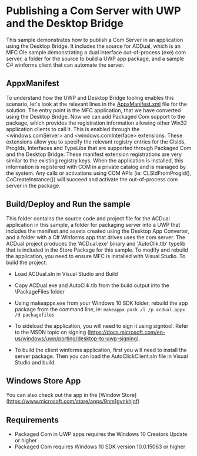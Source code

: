 # Publishing a Com Server with UWP and the Desktop Bridge

This sample demonstrates how to publish a Com Server in an application using the Desktop Bridge.  It includes the source for ACDual, which is an MFC Ole sample demonstrating a dual interface out-of-process (exe) com server, a folder for the source to build a UWP app package, and a sample C# winforms client that can automate the server.

AppxManifest
------------

To understand how the UWP and Desktop Bridge tooling enables this scenario, let's look at the relevant lines in the [AppxManifest.xml](https://github.com/microsoft/DesktopBridgeToUWP-Samples/blob/master/Samples/PackagedComServer/PackageFiles/AppxManifest.xml) file for the solution. The entry point is the MFC application, that we have converted using the Desktop Bridge. Now we can add Packaged Com support to the package, which provides the registration information allowing other Win32 application clients to call it. This is enabled through the <windows.comServer> and <windows.comInterface> extensions.  These extensions allow you to specify the relevant registry entries for the ClsIds, ProgIds, Interfaces and TypeLibs that are supported through Packaged Com and the Desktop Bridge.  These manifest extension registrations are very similar to the existing registry keys.  When the application is installed, this information is  registered with COM in a private catalog and is managed by the system.  Any calls or activations using COM APIs (ie: CLSIdFromProgId(), CoCreateInstance()) will succeed and activate the out-of-process com server in the package.

Build/Deploy and Run the sample
-------------------------------

This folder contains the source code and project file for the ACDual application in this sample, a folder for packaging server into a UWP that includes the manifest and assets created using the Desktop App Converter, and a folder with a C# Winforms app that drives uses the com server.
The ACDual project produces the 'ACDual.exe' binary and 'AutoClik.tlb' typelib that is included in the Store Package for this sample.  To modify and rebuild the application, you need to ensure MFC is installed with Visual Studio.  To build the project:
 - Load ACDual.sln in Visual Studio and Build
 - Copy ACDual.exe and AutoClik.tlb from the build output into the \PackageFiles folder
 - Using makeappx.exe from your Windows 10 SDK folder, rebuild the app package from the command line, ie:
 `makeappx pack /l /p acdual.appx /d packagefiles`

- To sideload the application, you will need to sign it using signtool.  Refer to the MSDN topic on signing (https://docs.microsoft.com/en-us/windows/uwp/porting/desktop-to-uwp-signing).

- To build the client winforms application, first you will need to install the server package. Then you can load the AutoClickClient.sln file in Visual Studio and build.

Windows Store App
-----------------
 You can also check out the app in the [Window Store] (https://www.microsoft.com/store/apps/9nm1gvnkhjnf)

Requirements
-----------------
- Packaged Com in UWP apps requires the Windows 10 Creators Update or higher
- Packaged Com requires Windows 10 SDK version 10.0.15063 or higher
